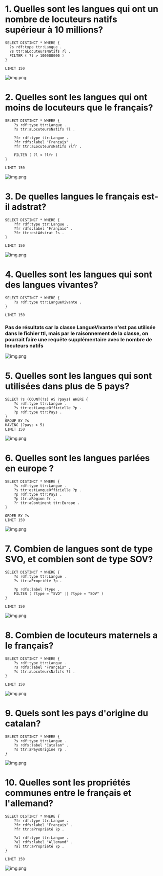 # 1. Quelles sont les langues qui ont un nombre de locuteurs natifs supérieur à 10 millions?

```sparql
SELECT DISTINCT * WHERE {
  ?s rdf:type ttr:Langue .
  ?s ttr:aLocuteursNatifs ?l .
  FILTER ( ?l > 100000000 )
}

LIMIT 150
```
![img.png](imgs/1.png)
# 2. Quelles sont les langues qui ont moins de locuteurs que le français?
```sparql
SELECT DISTINCT * WHERE {
    ?s rdf:type ttr:Langue .
    ?s ttr:aLocuteursNatifs ?l .

    ?fr rdf:type ttr:Langue .
    ?fr rdfs:label "Français" .
    ?fr ttr:aLocuteursNatifs ?lfr .

    FILTER ( ?l < ?lfr )
}

LIMIT 150
```
![img.png](imgs/2.png)

# 3. De quelles langues le français est-il adstrat?
```sparql
SELECT DISTINCT * WHERE {
    ?fr rdf:type ttr:Langue .
    ?fr rdfs:label "Français" .
    ?fr ttr:estAdstrat ?s .
}

LIMIT 150
```
![img.png](imgs/3.png)

# 4. Quelles sont les langues qui sont des langues vivantes?
```sparql
SELECT DISTINCT * WHERE {
    ?s rdf:type ttr:LangueVivante .
}

LIMIT 150
```
### Pas de résultats car la classe LangueVivante n'est pas utilisée dans le fichier ttl, mais par le raisonnement de la classe, on pourrait faire une requête supplémentaire avec le nombre de locuteurs natifs
![img.png](imgs/4.png)

# 5. Quelles sont les langues qui sont utilisées dans plus de 5 pays?
```sparql
SELECT ?s (COUNT(?s) AS ?pays) WHERE {
    ?s rdf:type ttr:Langue .
    ?s ttr:estLangueOfficielle ?p .
    ?p rdf:type ttr:Pays .
}
GROUP BY ?s
HAVING (?pays > 5)
LIMIT 150
```
![img.png](imgs/5.png)
# 6. Quelles sont les langues parlées en europe ?
```sparql
SELECT DISTINCT * WHERE {
    ?s rdf:type ttr:Langue .
    ?s ttr:estLangueOfficielle ?p .
    ?p rdf:type ttr:Pays .
    ?p ttr:aRégion ?r .
    ?r ttr:aContinent ttr:Europe .
}

ORDER BY ?s
LIMIT 150
```
![img.png](imgs/6.png)
# 7. Combien de langues sont de type SVO, et combien sont de type SOV?
```sparql
SELECT DISTINCT * WHERE {
    ?s rdf:type ttr:Langue .
    ?s ttr:aPropriété ?p .

    ?p rdfs:label ?type .
    FILTER ( ?type = "SVO" || ?type = "SOV" )
}

LIMIT 150
```
![img.png](imgs/7.png)
# 8. Combien de locuteurs maternels a le français?
```sparql
SELECT DISTINCT * WHERE {
    ?s rdf:type ttr:Langue .
    ?s rdfs:label "Français" .
    ?s ttr:aLocuteursNatifs ?l .
}

LIMIT 150
```
![img.png](imgs/8.png)
# 9. Quels sont les pays d'origine du catalan?
```sparql
SELECT DISTINCT * WHERE {
    ?s rdf:type ttr:Langue .
    ?s rdfs:label "Catalan" .
    ?s ttr:aPaysOrigine ?p .
}
```
![img.png](imgs/9.png)
# 10. Quelles sont les propriétés communes entre le français et l'allemand?
```sparql
SELECT DISTINCT * WHERE {
    ?fr rdf:type ttr:Langue .
    ?fr rdfs:label "Français" .
    ?fr ttr:aPropriété ?p .

    ?al rdf:type ttr:Langue .
    ?al rdfs:label "Allemand" .
    ?al ttr:aPropriété ?p .
}

LIMIT 150
```
![img.png](imgs/10.png)


